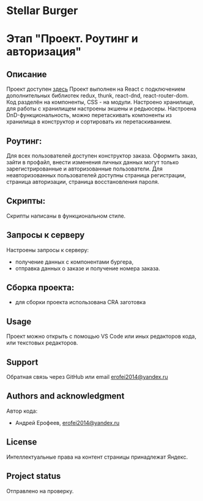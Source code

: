 # Stellar Burger 
# Этап "Проект. Роутинг и авторизация"

## Описание

Проект доступен [здесь](https://erofei2014.github.io/react-stellar-burger/)
Проект выполнен на React с подключением дополнительных библиотек redux, thunk, react-dnd, react-router-dom. Код разделён на компоненты, CSS - на модули.
Настроено хранилище, для работы с хранилищем настроены экшены и редьюсеры.
Настроена DnD-функциональность, можно перетаскивать компоненты из хранилища в конструктор и сортировать их перетаскиванием.

## Роутинг:
Для всех пользователей доступен конструктор заказа.
Оформить заказ, зайти в профайл, внести изменения личных данных могут только зарегистрированные и авторизованные пользователи.
Для неавторизованных пользователей доступны страница регистрации, страница авторизации, страница восстановления пароля.

## Скрипты:
Скрипты написаны в функциональном стиле.

## Запросы к серверу
Настроены запросы к серверу:
- получение данных с компонентами бургера,
- отправка данных о заказе и получение номера заказа.

## Сборка проекта:
- для сборки проекта использована CRA заготовка

## Usage

Проект можно открыть с помощью VS Code или иных редакторов кода, или текстовых редакторов.

## Support

Обратная связь через GitHub или email erofei2014@yandex.ru

## Authors and acknowledgment

Автор кода:
 - Андрей Ерофеев, erofei2014@yandex.ru

## License

Интеллектуальные права на контент страницы принадлежат Яндекс.

## Project status

Отправлено на проверку.